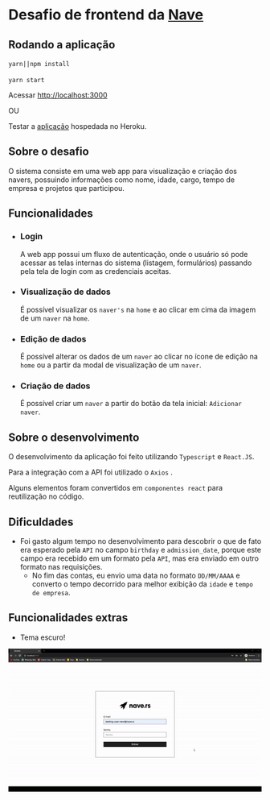 # Desafio de frontend da [Nave](https://nave.rs/)

## Rodando a aplicação
    yarn||npm install
    
    yarn start

  Acessar [http://localhost:3000](http://localhost:3000)

  OU

  Testar a [aplicação](https://navedex-guipolive.herokuapp.com/) hospedada no Heroku.
## Sobre o desafio

O sistema consiste em uma web app para visualização e criação dos navers, possuindo informações como nome, idade, cargo, tempo de empresa e projetos que participou.

## Funcionalidades

- ### Login

    A web app possui um fluxo de autenticação, onde o usuário só pode acessar as telas internas do sistema (listagem, formulários) passando pela tela de login com as credenciais aceitas.

- ### Visualização de dados
    É possível visualizar os `naver's` na `home` e ao clicar em cima da imagem de um `naver` na `home`. 

- ### Edição de dados
    É possível alterar os dados de um `naver` ao clicar no ícone de edição na `home` ou a partir da modal de visualização de um `naver`.

- ### Criação de dados
    É possível criar um `naver` a partir do botão da tela inicial: `Adicionar naver`.

## Sobre o desenvolvimento
O desenvolvimento da aplicação foi feito utilizando ```Typescript``` e ```React.JS```.

Para a integração com a API foi utilizado o `Axios` .

Alguns elementos foram convertidos em ```componentes react``` para reutilização no código.

## Dificuldades
  - Foi gasto algum tempo no desenvolvimento para descobrir o que de fato era esperado pela `API` no campo `birthday` e `admission_date`, porque este campo era recebido em um formato pela `API`, mas era enviado em outro formato nas requisições.
    - No fim das contas, eu envio uma data no formato ```DD/MM/AAAA``` e converto o tempo decorrido para melhor exibição da ```idade``` e ```tempo de empresa```.

## Funcionalidades extras
- Tema escuro!

![alt text](./public/gif.gif)